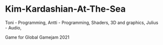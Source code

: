 # Kim-Kardashian-At-The-Sea
Toni - Programming,
Antti - Programming, Shaders, 3D and graphics,
Julius - Audio,

Game for Global Gamejam 2021
